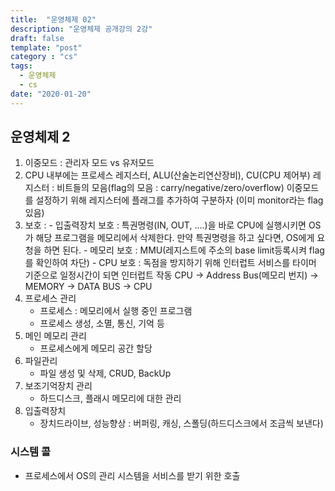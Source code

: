 ```yaml
---
title:  "운영체제 02"
description: "운영체제 공개강의 2강"
draft: false
template: "post"
category : "cs" 
tags:
  - 운영체제
  - cs
date: "2020-01-20"
---
```


## 운영체제 2

1. 이중모드 : 관리자 모드 vs 유저모드
2. CPU 내부에는 프로세스 레지스터, ALU(산술논리연산장비), CU(CPU 제어부)
   레지스터 : 비트들의 모음(flag의 모음 : carry/negative/zero/overflow)
   이중모드를 설정하기 위해 레지스터에 플래그를 추가하여 구분하자 (이미 monitor라는 flag있음)
3. 보호 : - 입출력장치 보호 : 특권명령(IN, OUT, ....)을 바로 CPU에 실행시키면 OS가 해당 프로그램을 메모리에서 삭제한다. 만약 특권명령을 하고 싶다면, OS에게 요청을 하면 된다. - 메모리 보호 : MMU(레지스트에 주소의 base limit등록시켜 flag를 확인하여 차단) - CPU 보호 : 독점을 방지하기 위해 인터럽트 서비스를 타이머 기준으로 일정시간이 되면 인터럽트 작동
   CPU -> Address Bus(메모리 번지) -> MEMORY -> DATA BUS -> CPU
4. 프로세스 관리
    - 프로세스 : 메모리에서 실행 중인 프로그램
    - 프로세스 생성, 소멸, 통신, 기억 등
5. 메인 메모리 관리
    - 프로세스에게 메모리 공간 할당
6. 파일관리
    - 파일 생성 및 삭제, CRUD, BackUp
7. 보조기억장치 관리
    - 하드디스크, 플래시 메모리에 대한 관리
8. 입출력장치
    - 장치드라이브, 성능향상 : 버퍼링, 캐싱, 스폴딩(하드디스크에서 조금씩 보낸다)

### 시스템 콜

-   프로세스에서 OS의 관리 시스템을 서비스를 받기 위한 호출

